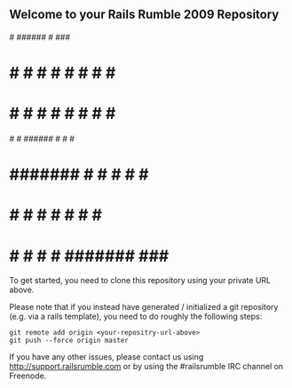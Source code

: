 ## Welcome to your Rails Rumble 2009 Repository

######     #    ######  #       ### ####### 
#     #   # #   #     # #        #  #     # 
#     #  #   #  #     # #        #  #     # 
######  #     # ######  #        #  #     # 
#       ####### #   #   #        #  #     # 
#       #     # #    #  #        #  #     # 
#       #     # #     # ####### ### ####### 
                                            


To get started, you need to clone this repository
using your private URL above.

Please note that if you instead have generated / initialized
a git repository (e.g. via a rails template), you need to
do roughly the following steps:

    git remote add origin <your-repositry-url-above>
    git push --force origin master
  
If you have any other issues, please contact us using
http://support.railsrumble.com or by using the #railsrumble
IRC channel on Freenode.